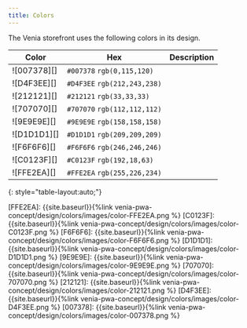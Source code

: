```yaml
---
title: Colors
---
```


The Venia storefront uses the following colors in its design.

| Color       | Hex       | Description |
| ----------- | --------- | ----------- |
| ![007378][] | `#007378` `rgb(0,115,120)`| |
| ![D4F3EE][] | `#D4F3EE` `rgb(212,243,238)` | |
| ![212121][] | `#212121` `rgb(33,33,33)`| |
| ![707070][] | `#707070` `rgb(112,112,112)`| |
| ![9E9E9E][] | `#9E9E9E` `rgb(158,158,158)`| |
| ![D1D1D1][] | `#D1D1D1` `rgb(209,209,209)`| |
| ![F6F6F6][] | `#F6F6F6` `rgb(246,246,246)`| |
| ![C0123F][] | `#C0123F` `rgb(192,18,63)`| |
| ![FFE2EA][] | `#FFE2EA` `rgb(255,226,234)`| |
{: style="table-layout:auto;"}

[FFE2EA]: {{site.baseurl}}{%link venia-pwa-concept/design/colors/images/color-FFE2EA.png %}
[C0123F]: {{site.baseurl}}{%link venia-pwa-concept/design/colors/images/color-C0123F.png %}
[F6F6F6]: {{site.baseurl}}{%link venia-pwa-concept/design/colors/images/color-F6F6F6.png %}
[D1D1D1]: {{site.baseurl}}{%link venia-pwa-concept/design/colors/images/color-D1D1D1.png %}
[9E9E9E]: {{site.baseurl}}{%link venia-pwa-concept/design/colors/images/color-9E9E9E.png %}
[707070]: {{site.baseurl}}{%link venia-pwa-concept/design/colors/images/color-707070.png %}
[212121]: {{site.baseurl}}{%link venia-pwa-concept/design/colors/images/color-212121.png %}
[D4F3EE]: {{site.baseurl}}{%link venia-pwa-concept/design/colors/images/color-D4F3EE.png %}
[007378]: {{site.baseurl}}{%link venia-pwa-concept/design/colors/images/color-007378.png %}
